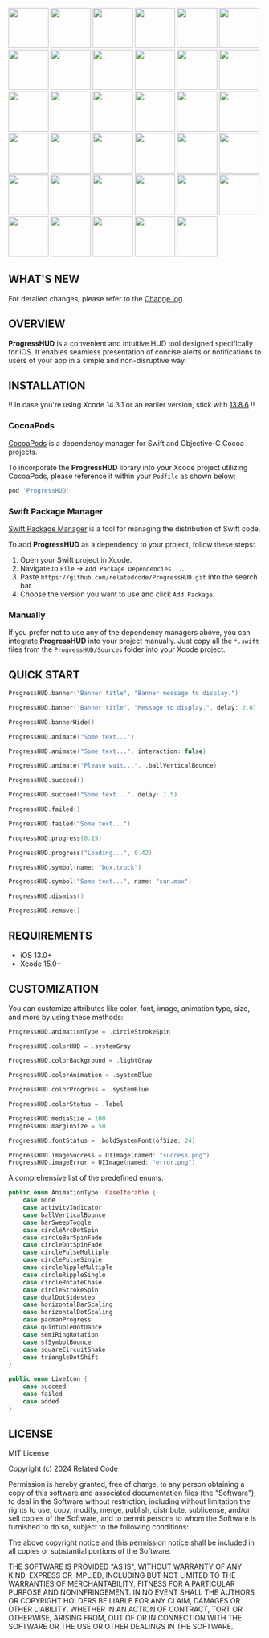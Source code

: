 <img src="https://rel.codes/hud/101.gif" width="80"> <img src="https://rel.codes/hud/001.gif" width="80"> <img src="https://rel.codes/hud/002.gif" width="80"> <img src="https://rel.codes/hud/003.gif" width="80"> <img src="https://rel.codes/hud/004.gif" width="80"> <img src="https://rel.codes/hud/005.gif" width="80"> <img src="https://rel.codes/hud/006.gif" width="80"> <img src="https://rel.codes/hud/007.gif" width="80"> <img src="https://rel.codes/hud/008.gif" width="80"> <img src="https://rel.codes/hud/009.gif" width="80"> <img src="https://rel.codes/hud/010.gif" width="80"> <img src="https://rel.codes/hud/011.gif" width="80"> <img src="https://rel.codes/hud/012.gif" width="80"> <img src="https://rel.codes/hud/013.gif" width="80"> <img src="https://rel.codes/hud/014.gif" width="80"> <img src="https://rel.codes/hud/015.gif" width="80"> <img src="https://rel.codes/hud/016.gif" width="80"> <img src="https://rel.codes/hud/017.gif" width="80"> <img src="https://rel.codes/hud/018.gif" width="80"> <img src="https://rel.codes/hud/019.gif" width="80"> <img src="https://rel.codes/hud/020.gif" width="80"> <img src="https://rel.codes/hud/021.gif" width="80"> <img src="https://rel.codes/hud/102.gif" width="80"> <img src="https://rel.codes/hud/103.gif" width="80"> <img src="https://rel.codes/hud/104.gif" width="80"> <img src="https://rel.codes/hud/202.gif" width="80"> <img src="https://rel.codes/hud/203.gif" width="80"> <img src="https://rel.codes/hud/204.gif" width="80"> <img src="https://rel.codes/hud/205.gif" width="80"> <img src="https://rel.codes/hud/206.gif" width="80"> <img src="https://rel.codes/hud/207.gif" width="80"> <img src="https://rel.codes/hud/208.gif" width="80"> <img src="https://rel.codes/hud/209.gif" width="80"> <img src="https://rel.codes/hud/210.gif" width="80"> <img src="https://rel.codes/hud/211.gif" width="80"> 

## WHAT'S NEW

For detailed changes, please refer to the [Change log](CHANGELOG.md).

## OVERVIEW

**ProgressHUD** is a convenient and intuitive HUD tool designed specifically for iOS. It enables seamless presentation of concise alerts or notifications to users of your app in a simple and non-disruptive way.

## INSTALLATION

‼️ In case you're using Xcode 14.3.1 or an earlier version, stick with [13.8.6](https://github.com/relatedcode/ProgressHUD/releases/tag/13.8.6) ‼️

### CocoaPods

[CocoaPods](https://cocoapods.org) is a dependency manager for Swift and Objective-C Cocoa projects.

To incorporate the **ProgressHUD** library into your Xcode project utilizing CocoaPods, please reference it within your `Podfile` as shown below:

```ruby
pod 'ProgressHUD'
```

### Swift Package Manager

[Swift Package Manager](https://swift.org/package-manager) is a tool for managing the distribution of Swift code.

To add **ProgressHUD** as a dependency to your project, follow these steps:

1. Open your Swift project in Xcode.
2. Navigate to `File` -> `Add Package Dependencies...`.
3. Paste `https://github.com/relatedcode/ProgressHUD.git` into the search bar.
4. Choose the version you want to use and click `Add Package`.

### Manually

If you prefer not to use any of the dependency managers above, you can integrate **ProgressHUD** into your project manually. Just copy all the `*.swift` files from the `ProgressHUD/Sources` folder into your Xcode project.

## QUICK START

```swift
ProgressHUD.banner("Banner title", "Banner message to display.")
```

```swift
ProgressHUD.banner("Banner title", "Message to display.", delay: 2.0)
```

```swift
ProgressHUD.bannerHide()
```

```swift
ProgressHUD.animate("Some text...")
```

```swift
ProgressHUD.animate("Some text...", interaction: false)
```

```swift
ProgressHUD.animate("Please wait...", .ballVerticalBounce)
```

```swift
ProgressHUD.succeed()
```

```swift
ProgressHUD.succeed("Some text...", delay: 1.5)
```

```swift
ProgressHUD.failed()
```

```swift
ProgressHUD.failed("Some text...")
```

```swift
ProgressHUD.progress(0.15)
```

```swift
ProgressHUD.progress("Loading...", 0.42)
```

```swift
ProgressHUD.symbol(name: "box.truck")
```

```swift
ProgressHUD.symbol("Some text...", name: "sun.max")
```

```swift
ProgressHUD.dismiss()
```

```swift
ProgressHUD.remove()
```

## REQUIREMENTS

- iOS 13.0+
- Xcode 15.0+

## CUSTOMIZATION

You can customize attributes like color, font, image, animation type, size, and more by using these methods:

```swift
ProgressHUD.animationType = .circleStrokeSpin
```

```swift
ProgressHUD.colorHUD = .systemGray
```

```swift
ProgressHUD.colorBackground = .lightGray
```

```swift
ProgressHUD.colorAnimation = .systemBlue
```

```swift
ProgressHUD.colorProgress = .systemBlue
```

```swift
ProgressHUD.colorStatus = .label
```

```swift
ProgressHUD.mediaSize = 100
ProgressHUD.marginSize = 50
```

```swift
ProgressHUD.fontStatus = .boldSystemFont(ofSize: 24)
```

```swift
ProgressHUD.imageSuccess = UIImage(named: "success.png")
ProgressHUD.imageError = UIImage(named: "error.png")
```

A comprehensive list of the predefined enums:

```swift
public enum AnimationType: CaseIterable {
	case none
	case activityIndicator
	case ballVerticalBounce
	case barSweepToggle
	case circleArcDotSpin
	case circleBarSpinFade
	case circleDotSpinFade
	case circlePulseMultiple
	case circlePulseSingle
	case circleRippleMultiple
	case circleRippleSingle
	case circleRotateChase
	case circleStrokeSpin
	case dualDotSidestep
	case horizontalBarScaling
	case horizontalDotScaling
	case pacmanProgress
	case quintupleDotDance
	case semiRingRotation
	case sfSymbolBounce
	case squareCircuitSnake
	case triangleDotShift
}
```

```swift
public enum LiveIcon {
	case succeed
	case failed
	case added
}
```

## LICENSE

MIT License

Copyright (c) 2024 Related Code

Permission is hereby granted, free of charge, to any person obtaining a copy
of this software and associated documentation files (the "Software"), to deal
in the Software without restriction, including without limitation the rights
to use, copy, modify, merge, publish, distribute, sublicense, and/or sell
copies of the Software, and to permit persons to whom the Software is
furnished to do so, subject to the following conditions:

The above copyright notice and this permission notice shall be included in all
copies or substantial portions of the Software.

THE SOFTWARE IS PROVIDED "AS IS", WITHOUT WARRANTY OF ANY KIND, EXPRESS OR
IMPLIED, INCLUDING BUT NOT LIMITED TO THE WARRANTIES OF MERCHANTABILITY,
FITNESS FOR A PARTICULAR PURPOSE AND NONINFRINGEMENT. IN NO EVENT SHALL THE
AUTHORS OR COPYRIGHT HOLDERS BE LIABLE FOR ANY CLAIM, DAMAGES OR OTHER
LIABILITY, WHETHER IN AN ACTION OF CONTRACT, TORT OR OTHERWISE, ARISING FROM,
OUT OF OR IN CONNECTION WITH THE SOFTWARE OR THE USE OR OTHER DEALINGS IN THE
SOFTWARE.

